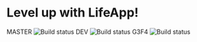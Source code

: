 # Level up with LifeApp!

MASTER ![Build status](https://travis-ci.org/g3f4-xyz/lifeapp.svg?branch=master)
DEV ![Build status](https://travis-ci.org/g3f4-xyz/lifeapp.svg?branch=dev)
G3F4 ![Build status](https://travis-ci.org/g3f4-xyz/lifeapp.svg?branch=g3f4)
